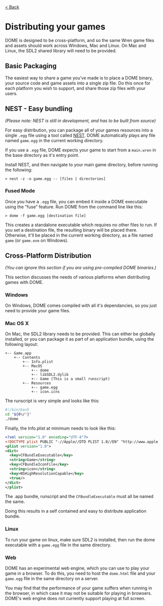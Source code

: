 [< Back](..)

Distributing your games
===================

DOME is designed to be cross-platform, and so the same Wren game files and assets should work across Windows, Mac and Linux. On Mac and Linux, the SDL2 shared library will need to be provided.

## Basic Packaging
The easiest way to share a game you've made is to place a DOME binary, your source code and game assets into a single zip file. Do this once for each platform you wish to support, and share those zip files with your users.

## NEST - Easy bundling

_(Please note: NEST is still in development, and has to be built from source)_

For easy distribution, you can package all of your games resources into a single `.egg` file using a tool called [NEST](https://github.com/domeengine/nest). DOME automatically plays any file named `game.egg` in the current working directory.

If you use a `.egg` file, DOME expects your game to start from a `main.wren` in the base directory as it's entry point.

Install NEST, and then navigate to your main game directory, before running the following:

```
> nest -z -o game.egg -- [files | directories]
```

### Fused Mode

Once you have a `.egg` file, you can embed it inside a DOME executable using the "fuse" feature. Run DOME from the command line like this:

```
> dome -f game.egg [destination file]
```

This creates a standalone executable which requires no other files to run. If you set a destination file, the resulting binary will be placed there. Otherwise, it'll be placed in the current working directory, as a file named `game` (or `game.exe` on Windows).

## Cross-Platform Distribution
_(You can ignore this section if you are using pre-compiled DOME binaries.)_

This section discusses the needs of various platforms when distributing games with DOME.

### Windows

On Windows, DOME comes compiled with all it's dependancies, so you just need to provide your game files.

### Mac OS X

On Mac, the SDL2 library needs to be provided. This can either be globally installed, or you can package it as part of an application bundle, using the following layout:

```
+-- Game.app
    +-- Contents
        +-- Info.plist
        +-- MacOS
            +-- dome
            +-- libSDL2.dylib
            +-- Game (This is a small runscript)
        +-- Resources
            +-- game.egg
            +-- icon.icns
```

The runscript is very simple and looks like this:
```bash
#!/bin/bash
cd "${0%/*}"
./dome
```

Finally, the Info.plist at minimum needs to look like this:
```xml
<?xml version="1.0" encoding="UTF-8"?>
<!DOCTYPE plist PUBLIC "-//Apple//DTD PLIST 1.0//EN" "http://www.apple.com/DTDs/PropertyList-1.0.dtd">
<plist version="1.0">
<dict>
  <key>CFBundleExecutable</key>
  <string>Game</string>
  <key>CFBundleIconFile</key>
  <string>icon</string>
  <key>NSHighResolutionCapable</key>
  <true/>
</dict>
</plist>
```

The .app bundle, runscript and the `CFBundleExecutable` must all be named the same.

Doing this results in a self contained and easy to distribute application bundle.

### Linux

To run your game on linux, make sure SDL2 is installed, then run the dome executable with a `game.egg` file in the same directory.

### Web

DOME has an experimental web engine, which you can use to play your game in a browser. 
To do this, you need to host the `dome.html` file and your `game.egg` file in the same directory on a server.

You may find that the performance of your game suffers when running in the browser, in which case it may not be suitable for playing in browsers.
DOME's web engine does not currently support playing at full screen.



